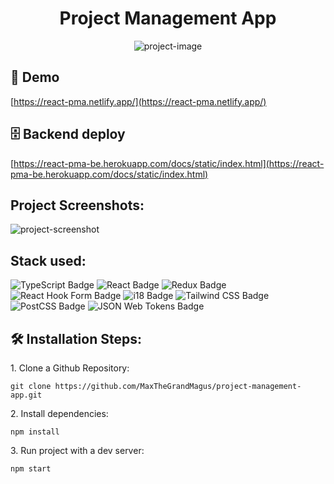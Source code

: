<h1 id="title" align="center">Project Management App</h1>

<p align="center"><img src="https://socialify.git.ci/MaxTheGrandMagus/project-management-app/image?description=1&amp;descriptionEditable=Custom%20Kanban%20Board%20made%20with%20react&amp;font=Inter&amp;language=1&amp;name=1&amp;owner=1&amp;pattern=Signal&amp;theme=Light" alt="project-image"></p>


<h2>🚀 Demo</h2>

[https://react-pma.netlify.app/](https://react-pma.netlify.app/)

<h2>🗄️ Backend deploy</h2>

[https://react-pma-be.herokuapp.com/docs/static/index.html](https://react-pma-be.herokuapp.com/docs/static/index.html)


<h2>Project Screenshots:</h2>

<img src="https://i.ibb.co/tPDRgkr/Screenshot-2022-11-03-at-17-32-27-Effetto.png" alt="project-screenshot" width="auto" height="auto/">

<h2>Stack used:</h2>

<div>
<img src="https://img.shields.io/badge/TypeScript-3178C6?logo=typescript&logoColor=fff&style=for-the-badge" alt="TypeScript Badge">
<img src="https://img.shields.io/badge/React-61DAFB?logo=react&logoColor=000&style=for-the-badge" alt="React Badge">
<img src="https://img.shields.io/badge/Redux Toolkit-764ABC?logo=redux&logoColor=fff&style=for-the-badge" alt="Redux Badge">
<img src="https://img.shields.io/badge/React%20Hook%20Form-EC5990?logo=reacthookform&logoColor=fff&style=for-the-badge" alt="React Hook Form Badge">
<img src="https://img.shields.io/badge/i18-26A69A?logo=i18next&logoColor=fff&style=for-the-badge" alt="i18 Badge">
<img src="https://img.shields.io/badge/Tailwind%20CSS-06B6D4?logo=tailwindcss&logoColor=fff&style=for-the-badge" alt="Tailwind CSS Badge">
<img src="https://img.shields.io/badge/PostCSS-DD3A0A?logo=postcss&logoColor=fff&style=for-the-badge" alt="PostCSS Badge">
<img src="https://img.shields.io/badge/JSON%20Web%20Tokens-000?logo=jsonwebtokens&logoColor=fff&style=for-the-badge" alt="JSON Web Tokens Badge">
</div>

<h2>🛠️ Installation Steps:</h2>

<p>1. Clone a Github Repository:</p>

```
git clone https://github.com/MaxTheGrandMagus/project-management-app.git
```

<p>2. Install dependencies:</p>

```
npm install
```

<p>3. Run project with a dev server:</p>

```
npm start
```
